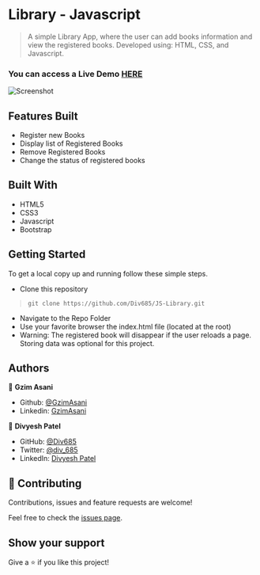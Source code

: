 # Library - Javascript

> A simple Library App, where the user can add books information and view the registered books. Developed using: HTML, CSS, and Javascript.


### You can access a Live Demo [HERE]()

![Screenshot](./images/screencapture.png)

## Features Built

- Register new Books
- Display list of Registered Books
- Remove Registered Books
- Change the status of registered books


## Built With

- HTML5
- CSS3
- Javascript
- Bootstrap


## Getting Started

To get a local copy up and running follow these simple steps.

- Clone this repository
 > `git clone https://github.com/Div685/JS-Library.git`
- Navigate to the Repo Folder
- Use your favorite browser the index.html file (located at the root)
- Warning: The registered book will disappear if the user reloads a page. Storing data was optional for this project.

 
## Authors

👤 **Gzim Asani**
- Github: [@GzimAsani](https://github.com/GzimAsani)
- Linkedin: [GzimAsani](https://www.linkedin.com/in/gzim-asani-83390a17a/)

👤 **Divyesh Patel**

- GitHub: [@Div685](https://github.com/Div685)
- Twitter: [@div_685](https://twitter.com/div_685)
- LinkedIn: [Divyesh Patel](https://www.linkedin.com/in/divyesh-daxa-patel/)


## 🤝 Contributing

Contributions, issues and feature requests are welcome!

Feel free to check the [issues page](https://github.com/Div685/JS-Library/issues).


## Show your support

Give a ⭐️ if you like this project!